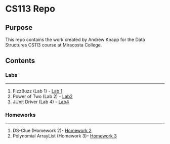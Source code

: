 # CS113 Repo

## Purpose
This repo contains the work created by Andrew Knapp for the Data Structures CS113 course at Miracosta College.

## Contents
### Labs
___
1) FizzBuzz (Lab 1) - [Lab 1](https://github.com/andrewjknapp/CS113_Data_Structures/tree/main/src/lab1)
2) Power of Two (Lab 2) - [Lab2](https://github.com/andrewjknapp/CS113_Data_Structures/tree/main/src/lab2)
3) JUnit Driver (Lab 4) - [Lab4](https://github.com/andrewjknapp/CS113_Data_Structures/tree/main/src/lab4)

### Homeworks
___
1) DS-Clue (Homework 2)- [Homework 2](https://github.com/andrewjknapp/CS113_Data_Structures/tree/main/src/homework2)
2) Polynomial ArrayList (Homework 3)- [Homework 3](https://github.com/andrewjknapp/CS113_Data_Structures/tree/main/src/homework3)

